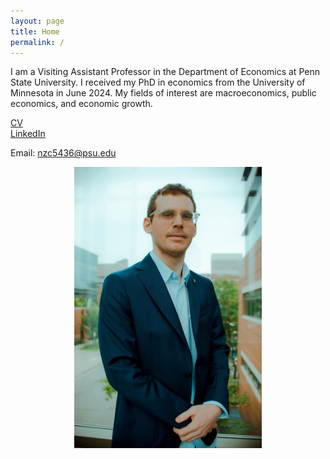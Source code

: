 ```yaml
---
layout: page
title: Home
permalink: /
---
```


I am a Visiting Assistant Professor in the Department of Economics at Penn State University. I received my PhD in economics from the University of Minnesota in June 2024.
My fields of interest are macroeconomics, public economics, and economic growth.

<a href="/assets/Nicola_Corbellini_CV.pdf" target="_blank">CV</a><br>
<a href="https://www.linkedin.com/in/nicola-corbellini-a31456125" target="_blank">LinkedIn</a>

Email: [nzc5436@psu.edu](mailto:nzc5436@psu.edu)


<p align="center">
  <img src="/assets/Picture.jpg" width="300" title="">
</p>




 
